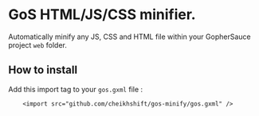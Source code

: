 # GoS HTML/JS/CSS minifier.

Automatically minify any JS, CSS and HTML file within your GopherSauce project `web` folder.

## How to install
Add this import tag to your `gos.gxml` file :

		<import src="github.com/cheikhshift/gos-minify/gos.gxml" />
